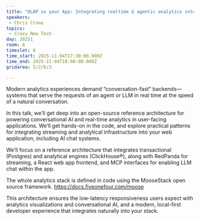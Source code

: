 ```yaml
---
title: "OLAP in your App: Integrating realtime & agentic analytics into your app"
speakers:
 - Chris Crane
topics: 
 - Crazy New Tech
day: 20251
room: A
timeslot: 6
time_start: 2025-11-04T17:30:00.000Z
time_end: 2025-11-04T18:00:00.000Z
gridarea: 5/2/6/3

---
```


Modern analytics experiences demand “conversation-fast” backends—systems that serve the requests of an agent or LLM in real time at the speed of a natural conversation.

In this talk, we’ll get deep into an open-source reference architecture for powering conversational AI and real-time analytics in user-facing applications. We’ll get hands-on in the code, and explore practical patterns for integrating streaming and analytical infrastructure into your web application, including AI chat systems.

We’ll focus on a reference architecture that integrates transactional (Postgres) and analytical engines (ClickHouse®), along with RedPanda for streaming, a React web app frontend, and MCP interfaces for enabling LLM chat within the app.

The whole analytics stack is defined in code using the MooseStack open source framework. https://docs.fiveonefour.com/moose

This architecture ensures the low-latency responsiveness users expect with analytics visualizations and conversational AI, and a modern, local-first developer experience that integrates naturally into your stack.